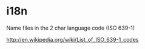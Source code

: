 # i18n

Name files in the 2 char language code (ISO 639-1)

http://en.wikipedia.org/wiki/List_of_ISO_639-1_codes
